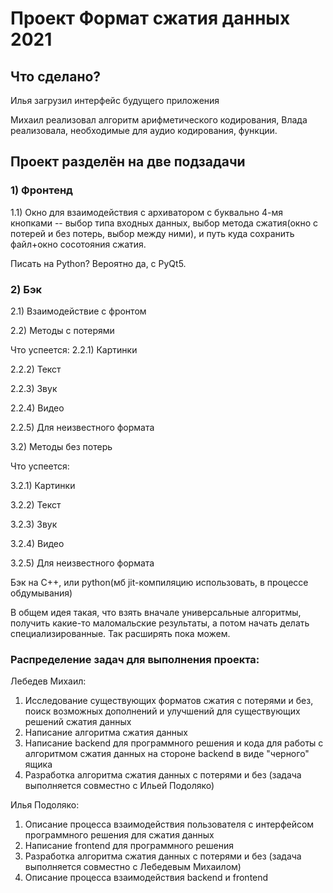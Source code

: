 # Проект Формат сжатия данных 2021

## Что сделано?
Илья загрузил интерфейс будущего приложения

Михаил реализовал алгоритм арифметического кодирования, Влада реализовала, необходимые для аудио кодирования, функции.

## Проект разделён на две подзадачи
### 1) Фронтенд
1.1) Окно для взаимодействия с архиватором с буквально 4-мя кнопками -- выбор типа входных данных, выбор метода сжатия(окно с потерей и без потерь, выбор между ними), и путь куда сохранить файл+окно сосотояния сжатия.

Писать на Python? Вероятно да, с PyQt5.


### 2) Бэк
2.1) Взаимодействие с фронтом

2.2) Методы с потерями


Что успеется:
2.2.1) Картинки

2.2.2) Текст

2.2.3) Звук

2.2.4) Видео

2.2.5) Для неизвестного формата

3.2) Методы без потерь

Что успеется:

3.2.1) Картинки

3.2.2) Текст

3.2.3) Звук

3.2.4) Видео

3.2.5) Для неизвестного формата

Бэк на C++, или python(мб jit-компиляцию использовать, в процессе обдумывания)

В общем идея такая, что взять вначале универсальные алгоритмы, получить какие-то маломальские результаты, а потом начать делать специализированные. Так расширять пока можем. 

### Распределение задач для выполнения проекта:
Лебедев Михаил:
1) Исследование существующих форматов сжатия с потерями и без, поиск возможных дополнений и улучшений для существующих решений сжатия данных
2) Написание алгоритма сжатия данных
3) Написание backend для программного решения и кода для работы с алгоритмом сжатия данных на стороне backend в виде "черного" ящика
4) Разработка алгоритма сжатия данных с потерями и без (задача выполняется совместно с Ильей Подоляко)

Илья Подоляко:
1) Описание процесса взаимодействия пользователя с интерфейсом программного решения для сжатия данных
2) Написание frontend для программного решения
3) Разработка алгоритма сжатия данных с потерями и без (задача выполняется совместно с Лебедевым Михаилом)
4) Описание процесса взаимодействия backend и frontend
